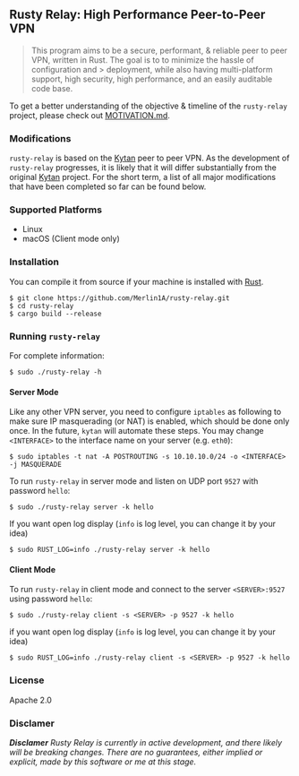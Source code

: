 ## Rusty Relay: High Performance Peer-to-Peer VPN

> This program aims to be a secure, performant, & reliable peer to peer VPN, written in Rust. The goal is to to minimize the hassle of configuration and   > deployment, while also having multi-platform support, high security, high performance, and an easily auditable code base.

To get a better understanding of the objective & timeline of the `rusty-relay` project, please check out [MOTIVATION.md](https://github.com/Merlin1A/rusty-relay/blob/master/MOTIVATION.md).

### Modifications

`rusty-relay` is based on the [Kytan](https://github.com/changlan/kytan) peer to peer VPN. As the development of `rusty-relay` progresses, it is likely that it will differ substantially from the original [Kytan](https://github.com/changlan/kytan) project. For the short term, a list of all major modifications that have been completed so far can be found below.

### Supported Platforms

- Linux
- macOS (Client mode only)

### Installation

You can compile it from source if
your machine is installed with [Rust](https://www.rust-lang.org/en-US/install.html).

```
$ git clone https://github.com/Merlin1A/rusty-relay.git
$ cd rusty-relay
$ cargo build --release
```

### Running `rusty-relay`

For complete information:

```
$ sudo ./rusty-relay -h
```

#### Server Mode

Like any other VPN server, you need to configure `iptables` as following to make
sure IP masquerading (or NAT) is enabled, which should be done only once. In the
future, `kytan` will automate these steps. You may change `<INTERFACE>` to the
interface name on your server (e.g. `eth0`):

```
$ sudo iptables -t nat -A POSTROUTING -s 10.10.10.0/24 -o <INTERFACE> -j MASQUERADE
```

To run `rusty-relay` in server mode and listen on UDP port `9527` with password `hello`:

```
$ sudo ./rusty-relay server -k hello 
```
If you want open log display (`info` is log level, you can change it by your idea)

```
$ sudo RUST_LOG=info ./rusty-relay server -k hello 
```

#### Client Mode

To run `rusty-relay` in client mode and connect to the server `<SERVER>:9527` using password `hello`:

```
$ sudo ./rusty-relay client -s <SERVER> -p 9527 -k hello
```

if you want open log display (`info` is log level, you can change it by your idea)

```
$ sudo RUST_LOG=info ./rusty-relay client -s <SERVER> -p 9527 -k hello
```

### License

Apache 2.0

### Disclamer

*__Disclamer__* _Rusty Relay is currently in active development, and there likely will be breaking changes. There are no guarantees, either implied or explicit, made by this software or me at this stage._
